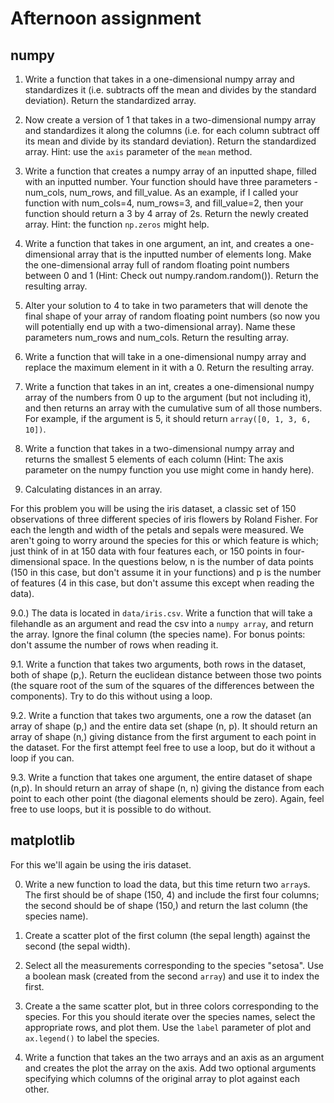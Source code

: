 # Afternoon assignment

## numpy


1. Write a function that takes in a one-dimensional numpy array and standardizes it (i.e. subtracts off the mean and divides by the standard deviation). Return the standardized array.

2. Now create a version of 1 that takes in a two-dimensional numpy array and standardizes it along the columns (i.e. for each column subtract off its mean and divide by its standard deviation). Return the standardized array. Hint: use the `axis` parameter of the `mean` method.

3. Write a function that creates a numpy array of an inputted shape, filled with an inputted number. Your function should have three parameters - num_cols, num_rows, and fill_value. As an example, if I called your function with num_cols=4, num_rows=3, and fill_value=2, then your function should return a 3 by 4 array of 2s. Return the newly created array. Hint: the function `np.zeros` might help.

4. Write a function that takes in one argument, an int, and creates a one-dimensional array that is the inputted number of elements long. Make the one-dimensional array full of random floating point numbers between 0 and 1 (Hint: Check out numpy.random.random()). Return the resulting array.

5. Alter your solution to 4 to take in two parameters that will denote the final shape of your array of random floating point numbers (so now you will potentially end up with a two-dimensional array). Name these parameters num_rows and num_cols. Return the resulting array.

6. Write a function that will take in a one-dimensional numpy array and replace the maximum element in it with a 0. Return the resulting array.

7. Write a function that takes in an int, creates a one-dimensional numpy array of the numbers from 0 up to the argument (but not including it), and then returns an array with the cumulative sum of all those numbers. For example, if the argument is 5, it should return `array([0, 1, 3, 6, 10])`.

8. Write a function that takes in a two-dimensional numpy array and returns the smallest 5 elements of each column (Hint: The axis parameter on the numpy function you use might come in handy here).


9. Calculating distances in an array.

For this problem you will be using the iris dataset, a classic set of 150 observations of three different species of iris flowers by Roland Fisher. For each the length and width of the petals and sepals were measured. We aren't going to worry around the species for this or which feature is which; just think of in at 150 data with four features each, or 150 points in four-dimensional space. In the questions below, n is the number of data points (150 in this case, but don't assume it in your functions) and p is the number of features (4 in this case, but don't assume this except when reading the data).

9.0.) The data is located in `data/iris.csv`. Write a function that will take a filehandle as an argument and read the csv into a `numpy array`, and return the array. Ignore the final column (the species name). For bonus points: don't assume the number of rows when reading it.

9.1. Write a function that takes two arguments, both rows in the dataset, both of shape (p,). Return the euclidean distance between those two points (the square root of the sum of the squares of the differences between the components). Try to do this without using a loop.

9.2. Write a function that takes two arguments, one a row the dataset (an array of shape (p,) and the entire data set (shape (n, p). It should return an array of shape (n,) giving distance from the first argument to each point in the dataset. For the first attempt feel free to use a loop, but do it without a loop if you can.

9.3. Write a function that takes one argument, the entire dataset of shape (n,p). In should return an array of shape (n, n) giving the distance from each point to each other point (the diagonal elements should be zero). Again, feel free to use loops, but it is possible to do without.



## matplotlib

For this we'll again be using the iris dataset.

0. Write a new function to load the data, but this time return two `array`s. The first should be of shape (150, 4) and include the first four columns; the second should be of shape (150,) and return the last column (the species name).

1. Create a scatter plot of the first column (the sepal length) against the second (the sepal width).

2. Select all the measurements corresponding to the species "setosa". Use a boolean mask (created from the second `array`) and use it to index the first.

3. Create a the same scatter plot, but in three colors corresponding to the species. For this you should iterate over the species names, select the appropriate rows, and plot them. Use the `label` parameter of plot and `ax.legend()` to label the species.

4. Write a function that takes an the two arrays and an axis as an argument and creates the plot the array on the axis. Add two optional arguments specifying which columns of the original array to plot against each other.
